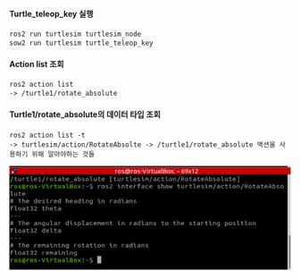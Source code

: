 #### Turtle_teleop_key 실행
```
ros2 run turtlesim turtlesim_node
sow2 run turtlesim turtle_teleop_key
```

#### Action list 조회
```
ros2 action list
-> /turtle1/rotate_absolute
```

#### Turtle1/rotate_absolute의 데이터 타입 조회
```
ros2 action list -t
-> turtlesim/action/RotateAbsolte -> /turtle1/rotate_absolute 액션을 사용하기 위해 알아야하는 것들
```
![rotate_absloute data type](./Image/turtlesim_action_RotateAbsolute.png)
